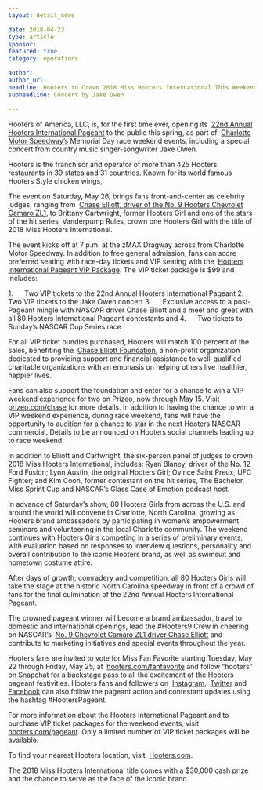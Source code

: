 ```yaml
---
layout: detail_news

date: 2018-04-23
type: article
sponsor:
featured: true
category: operations        

author:  
author_url: 
headline: Hooters to Crown 2018 Miss Hooters International This Weekend
subheadline: Concert by Jake Owen

---
```

	
Hooters of America, LLC, is, for the first time ever, opening its&nbsp;
[22nd Annual Hooters International Pageant](http://hooters.com/pageant)&nbsp;to the public this spring, as part of&nbsp;
[Charlotte Motor Speedway&rsquo;s](http://www.charlottemotorspeedway.com/)&nbsp;Memorial Day race weekend events, including a special concert from country music singer-songwriter Jake Owen. 

<!--more-->Hooters is the franchisor and operator of more than 425 Hooters restaurants in 39 states and 31 countries. Known for its world famous Hooters Style chicken wings,

The event on Saturday, May 26, brings fans front-and-center as celebrity judges, ranging from&nbsp;
[Chase Elliott, driver of the No. 9 Hooters Chevrolet Camaro ZL1](https://www.hooters.com/racing/), to Brittany Cartwright, former Hooters Girl and one of the stars of the hit series, Vanderpump Rules, crown one Hooters Girl with the title of 2018 Miss Hooters International.

The event kicks off at 7 p.m. at the zMAX Dragway across from Charlotte Motor Speedway. In addition to free general admission, fans can score preferred seating with race-day tickets and VIP seating with the&nbsp;
[Hooters International Pageant VIP Package](http://hooters.com/pageant). The VIP ticket package is $99 and includes:

<!-- [if !supportLists]-->1.&nbsp;&nbsp;&nbsp;&nbsp;&nbsp; <!--[endif]-->Two VIP tickets to the 22nd Annual Hooters International Pageant

<!-- [if !supportLists]-->2.&nbsp;&nbsp;&nbsp;&nbsp;&nbsp; <!--[endif]-->Two VIP tickets to the Jake Owen concert

<!-- [if !supportLists]-->3.&nbsp;&nbsp;&nbsp;&nbsp;&nbsp; <!--[endif]-->Exclusive access to a post-Pageant mingle with NASCAR driver Chase Elliott and a meet and greet with all 80 Hooters International Pageant contestants and

<!-- [if !supportLists]-->4.&nbsp;&nbsp;&nbsp;&nbsp;&nbsp; <!--[endif]-->Two tickets to Sunday&rsquo;s NASCAR Cup Series race

For all VIP ticket bundles purchased, Hooters will match 100 percent of the sales, benefiting the&nbsp;
[Chase Elliott Foundation](http://www.chaseelliott.com/foundation/), a non-profit organization dedicated to providing support and financial assistance to well-qualified charitable organizations with an emphasis on helping others live healthier, happier lives.

Fans can also support the foundation and enter for a chance to win a VIP weekend experience for two on Prizeo, now through May 15. Visit&nbsp;
[prizeo.com/chase](https://www.prizeo.com/campaigns/chase-elliott/chase?utm_campaign=chase&amp;utm_content=chase)&nbsp;for more details. In addition to having the chance to win a VIP weekend experience, during race weekend, fans will have the opportunity to audition for a chance to star in the next Hooters NASCAR commercial. Details to be announced on Hooters social channels leading up to race weekend.

In addition to Elliott and Cartwright, the six-person panel of judges to crown 2018 Miss Hooters International, includes: Ryan Blaney, driver of the No. 12 Ford Fusion; Lynn Austin, the original Hooters Girl; Ovince Saint Preux, UFC Fighter; and Kim Coon, former contestant on the hit series, The Bachelor, Miss Sprint Cup and NASCAR&rsquo;s Glass Case of Emotion podcast host.

In advance of Saturday&rsquo;s show, 80 Hooters Girls from across the U.S. and around the world will convene in Charlotte, North Carolina, growing as Hooters brand ambassadors by participating in women&rsquo;s empowerment seminars and volunteering in the local Charlotte community. The weekend continues with Hooters Girls competing in a series of preliminary events, with evaluation based on responses to interview questions, personality and overall contribution to the iconic Hooters brand, as well as swimsuit and hometown costume attire.

After days of growth, comradery and competition, all 80 Hooters Girls will take the stage at the historic North Carolina speedway in front of a crowd of fans for the final culmination of the 22nd Annual Hooters International Pageant.

The crowned pageant winner will become a brand ambassador, travel to domestic and international openings, lead the #Hooters9 Crew in cheering on NASCAR&rsquo;s&nbsp;
[No. 9 Chevrolet Camaro ZL1 driver Chase Elliott](https://www.hooters.com/racing/)&nbsp;and contribute to marketing initiatives and special events throughout the year.

Hooters fans are invited to vote for Miss Fan Favorite starting Tuesday, May 22 through Friday, May 25, at&nbsp;
[hooters.com/fanfavorite](http://hooters.com/fanfavorite)&nbsp;and follow &ldquo;hooters&rdquo; on Snapchat for a backstage pass to all the excitement of the Hooters pageant festivities. Hooters fans and followers on&nbsp;
[Instagram](http://www.instagram.com/Hooters),&nbsp;
[Twitter](http://www.twitter.com/Hooters)&nbsp;and&nbsp;
[Facebook](http://www.facebook.com/Hooters)&nbsp;can also follow the pageant action and contestant updates using the hashtag #HootersPageant.

For more information about the Hooters International Pageant and to purchase VIP ticket packages for the weekend events, visit&nbsp;
[hooters.com/pageant](http://hooters.com/pageant). Only a limited number of VIP ticket packages will be available.

To find your nearest Hooters location, visit&nbsp;
[Hooters.com](https://hooters.com/).

The 2018 Miss Hooters International title comes with a $30,000 cash prize and the chance to serve as the face of the iconic brand.

&nbsp;